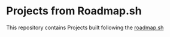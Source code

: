 # Projects from Roadmap.sh

This repository contains Projects built following the [roadmap.sh](https://roadmap.sh/projects/single-page-cv) 
